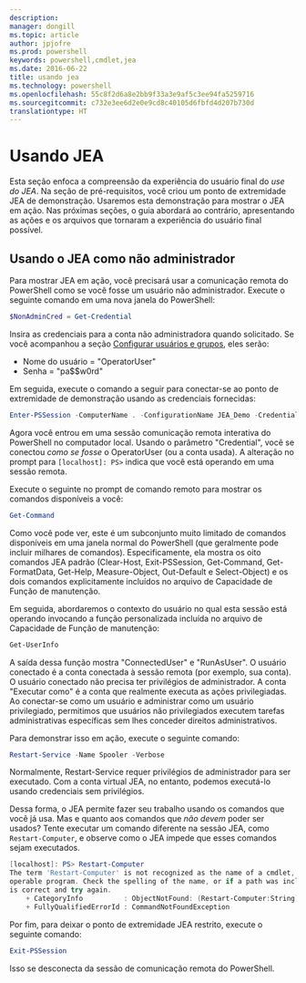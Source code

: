 ```yaml
---
description: 
manager: dongill
ms.topic: article
author: jpjofre
ms.prod: powershell
keywords: powershell,cmdlet,jea
ms.date: 2016-06-22
title: usando jea
ms.technology: powershell
ms.openlocfilehash: 55c8f2d6a8e2bb9f33a3e9af5c3ee94fa5259716
ms.sourcegitcommit: c732e3ee6d2e0e9cd8c40105d6fbfd4d207b730d
translationtype: HT
---
```

# <a name="using-jea"></a>Usando JEA
Esta seção enfoca a compreensão da experiência do usuário final do *use do JEA*.
Na seção de pré-requisitos, você criou um ponto de extremidade JEA de demonstração.
Usaremos esta demonstração para mostrar o JEA em ação.
Nas próximas seções, o guia abordará ao contrário, apresentando as ações e os arquivos que tornaram a experiência do usuário final possível.

## <a name="using-jea-as-a-non-administrator"></a>Usando o JEA como não administrador
Para mostrar JEA em ação, você precisará usar a comunicação remota do PowerShell como se você fosse um usuário não administrador.
Execute o seguinte comando em uma nova janela do PowerShell:   

```PowerShell
$NonAdminCred = Get-Credential
```

Insira as credenciais para a conta não administradora quando solicitado.
Se você acompanhou a seção [Configurar usuários e grupos](creating-a-domain-controller.md#set-up-users-and-groups), eles serão:
-   Nome do usuário = "OperatorUser"
-   Senha = "pa$$w0rd"

Em seguida, execute o comando a seguir para conectar-se ao ponto de extremidade de demonstração usando as credenciais fornecidas:

```PowerShell
Enter-PSSession -ComputerName . -ConfigurationName JEA_Demo -Credential $NonAdminCred
```

Agora você entrou em uma sessão comunicação remota interativa do PowerShell no computador local.
Usando o parâmetro "Credential", você se conectou *como se fosse* o OperatorUser (ou a conta usada).
A alteração no prompt para `[localhost]: PS>` indica que você está operando em uma sessão remota.  

Execute o seguinte no prompt de comando remoto para mostrar os comandos disponíveis a você:

```PowerShell
Get-Command
```

Como você pode ver, este é um subconjunto muito limitado de comandos disponíveis em uma janela normal do PowerShell (que geralmente pode incluir milhares de comandos).
Especificamente, ela mostra os oito comandos JEA padrão (Clear-Host, Exit-PSSession, Get-Command, Get-FormatData, Get-Help, Measure-Object, Out-Default e Select-Object) e os dois comandos explicitamente incluídos no arquivo de Capacidade de Função de manutenção.

Em seguida, abordaremos o contexto do usuário no qual esta sessão está operando invocando a função personalizada incluída no arquivo de Capacidade de Função de manutenção:

```PowerShell
Get-UserInfo
```

A saída dessa função mostra "ConnectedUser" e "RunAsUser".
O usuário conectado é a conta conectada à sessão remota (por exemplo, sua conta).
O usuário conectado não precisa ter privilégios de administrador.
A conta "Executar como" é a conta que realmente executa as ações privilegiadas.
Ao conectar-se como um usuário e administrar como um usuário privilegiado, permitimos que usuários não privilegiados executem tarefas administrativas específicas sem lhes conceder direitos administrativos.

Para demonstrar isso em ação, execute o seguinte comando:

```PowerShell
Restart-Service -Name Spooler -Verbose
```

Normalmente, Restart-Service requer privilégios de administrador para ser executado.
Com a conta virtual JEA, no entanto, podemos executá-lo usando credenciais sem privilégios.

Dessa forma, o JEA permite fazer seu trabalho usando os comandos que você já usa.
Mas e quanto aos comandos que *não devem* poder ser usados?
Tente executar um comando diferente na sessão JEA, como `Restart-Computer`, e observe como o JEA impede que esses comandos sejam executados.

```PowerShell
[localhost]: PS> Restart-Computer
The term 'Restart-Computer' is not recognized as the name of a cmdlet, function, script file, or
operable program. Check the spelling of the name, or if a path was included, verify that the path
is correct and try again.
    + CategoryInfo          : ObjectNotFound: (Restart-Computer:String) [], CommandNotFoundException
    + FullyQualifiedErrorId : CommandNotFoundException
```

Por fim, para deixar o ponto de extremidade JEA restrito, execute o seguinte comando:

```PowerShell
Exit-PSSession
```

Isso se desconecta da sessão de comunicação remota do PowerShell.


